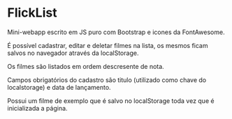 # FlickList

Mini-webapp escrito em JS puro com Bootstrap e icones da FontAwesome.

É possível cadastrar, editar e deletar filmes na lista, os mesmos ficam salvos no navegador através da localStorage.

Os filmes são listados em ordem descresente de nota.

Campos obrigatórios do cadastro são titulo (utilizado como chave do localstorage) e data de lançamento.

Possui um filme de exemplo que é salvo no localStorage toda vez que é inicializada a página.
